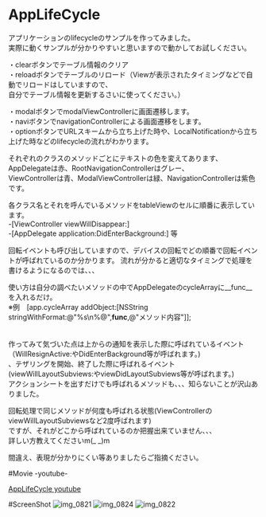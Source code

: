 AppLifeCycle
============

アプリケーションのlifecycleのサンプルを作ってみました。  
実際に動くサンプルが分かりやすいと思いますので動かしてお試しください。

・clearボタンでテーブル情報のクリア    
・reloadボタンでテーブルのリロード（Viewが表示されたタイミングなどで自動でリロードはしていますので、  
自分でテーブル情報を更新するさいに使ってください。）

・modalボタンでmodalViewControllerに画面遷移します。   
・naviボタンでnavigationControllerによる画面遷移をします。   
・optionボタンでURLスキームから立ち上げた時や、LocalNotificationから立ち上げた時などのlifecycleの流れがわかります。


  
それぞれのクラスのメソッドごとにテキストの色を変えてあります、AppDelegateは赤、RootNavigationControllerはグレー、  
ViewControllerは青、ModalViewControllerは緑、NavigationControllerは紫色です。

各クラス名とそれを呼んでいるメソッドをtableViewのセルに順番に表示しています。   
-[ViewController viewWillDisappear:]   
-[AppDelegate application:DidEnterBackground:]  等   
   
回転イベントも呼び出していますので、デバイスの回転でどの順番で回転イベントが呼ばれているのか分かります。
流れが分かると適切なタイミングで処理を書けるようになるのでは、、、  


使い方は自分の調べたいメソッドの中でAppDelegateのcycleArrayに__func__を入れるだけ。  
※例　[app.cycleArray addObject:[NSString stringWithFormat:@"%s\n%@",__func__,@"メソッド内容"]];   
　　
  
作ってみて気づいた点は上からの通知を表示した際に呼ばれているイベント  
（WillResignActive:やDidEnterBackground等が呼ばれます。)  
、テザリングを開始、終了した際に呼ばれるイベント(viewWillLayoutSubviews:やviewDidLayoutSubviews等が呼ばれます。)  
アクションシートを出すだけでも呼ばれるメソッドも、、、知らないことが沢山ありました。

回転処理で同じメソッドが何度も呼ばれる状態(ViewControllerのviewWillLayoutSubviewsなど2度呼ばれます)  
ですが、それがどこから呼ばれているのか把握出来ていません、、、  
詳しい方教えてくださいm(_ _)m
　　

間違え、表現が分かりにくい等ありましたらご指摘ください。  


#Movie -youtube-  


[AppLifeCycle youtube](http://youtu.be/qB8nCJn7ihw "AppLifeCycle youtube")


#ScreenShot
![img_0821](https://f.cloud.github.com/assets/871484/1022208/48ee74c2-0d6d-11e3-9ebc-fe329f488f3a.png)
![img_0824](https://f.cloud.github.com/assets/871484/1022271/1cccba1c-0d76-11e3-91d2-cf77bc7f3ac3.png)
![img_0822](https://f.cloud.github.com/assets/871484/1022267/be498894-0d75-11e3-967a-70122d88cc40.png)
